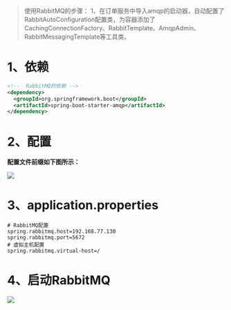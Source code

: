 > 使用RabbitMQ的步骤：
> 1、在订单服务中导入amqp的启动器，自动配置了RabbitAutoConfiguration配置类，为容器添加了CachingConnectionFactory、RabbitTemplate、AmqpAdmin、RabbitMessagingTemplate等工具类。


# 1、依赖

```xml
<!--  RabbitMQ的依赖 -->
<dependency>
  <groupId>org.springframework.boot</groupId>
  <artifactId>spring-boot-starter-amqp</artifactId>
</dependency>
```

# 2、配置

**配置文件前缀如下图所示：**

![](https://studyimages.oss-cn-beijing.aliyuncs.com/img/RocketMQ/202309/202309131622312.png#id=sxmun&originHeight=857&originWidth=974&originalType=binary&ratio=1&rotation=0&showTitle=false&status=done&style=none&title=)

# 3、application.properties

```properties
# RabbitMQ配置
spring.rabbitmq.host=192.168.77.130
spring.rabbitmq.port=5672
# 虚拟主机配置
spring.rabbitmq.virtual-host=/
```

# 4、启动RabbitMQ

![](https://cfmall-hello.oss-cn-beijing.aliyuncs.com/images/202306/202306291935204.png#id=vnLiV&originHeight=238&originWidth=1081&originalType=binary&ratio=1&rotation=0&showTitle=false&status=done&style=none&title=)
